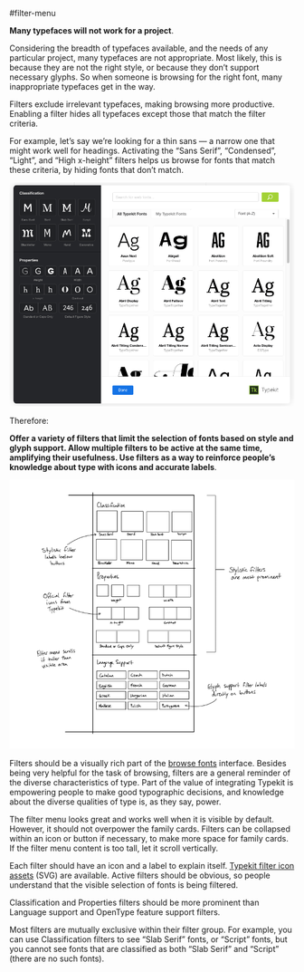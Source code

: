 #filter-menu

**Many typefaces will not work for a project**.

Considering the breadth of typefaces available, and the needs of any particular project, many typefaces are not appropriate. Most likely, this is because they are not the right style, or because they don’t support necessary glyphs. So when someone is browsing for the right font, many inappropriate typefaces get in the way.

Filters exclude irrelevant typefaces, making browsing more productive. Enabling a filter hides all typefaces except those that match the filter criteria.

For example, let’s say we’re looking for a thin sans — a narrow one that might work well for headings. Activating the “Sans Serif”, “Condensed”, “Light”, and “High x-height” filters helps us browse for fonts that match these criteria, by hiding fonts that don’t match.

![Filtering Animated GIF](../img/filter-menu-01.gif)

Therefore:

**Offer a variety of filters that limit the selection of fonts based on style and glyph support. Allow multiple filters to be active at the same time, amplifying their usefulness. Use filters as a way to reinforce people’s knowledge about type with icons and accurate labels**.

![Sketch of filter menu](../img/filter-menu-02.png)

Filters should be a visually rich part of the [browse fonts](browse_fonts.md) interface. Besides being very helpful for the task of browsing, filters are a general reminder of the diverse characteristics of type. Part of the value of integrating Typekit is empowering people to make good typographic decisions, and knowledge about the diverse qualities of type is, as they say, power.

The filter menu looks great and works well when it is visible by default. However, it should not overpower the family cards. Filters can be collapsed within an icon or button if necessary, to make more space for family cards. If the filter menu content is too tall, let it scroll vertically.

Each filter should have an icon and a label to explain itself. [Typekit filter icon assets](https://platform-assets.typekit.net/filter-icons.svg) (SVG) are available. Active filters should be obvious, so people understand that the visible selection of fonts is being filtered.

Classification and Properties filters should be more prominent than Language support and OpenType feature support filters.

Most filters are mutually exclusive within their filter group. For example, you can use Classification filters to see “Slab Serif” fonts, or “Script” fonts, but you cannot see fonts that are classified as both “Slab Serif” and “Script” (there are no such fonts).
